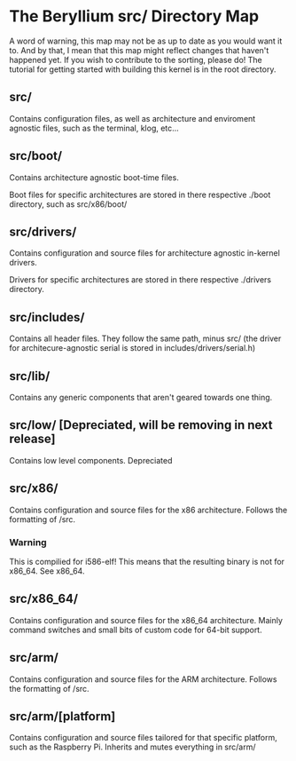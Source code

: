 The Beryllium src/ Directory Map
====================

A word of warning, this map may not be as up to date as you would want it to. And by that, I mean that this map might reflect changes that haven't happened yet. If you wish to contribute to the sorting, please do! The tutorial for getting started with building this kernel is in the root directory.

src/
---------
Contains configuration files, as well as architecture and enviroment agnostic files, such as the terminal, klog, etc...

src/boot/
---------
Contains architecture agnostic boot-time files. 

Boot files for specific architectures are stored in there respective ./boot directory, such as src/x86/boot/

src/drivers/
---------
Contains configuration and source files for architecture agnostic in-kernel drivers.

Drivers for specific architectures are stored in there respective ./drivers directory.

src/includes/
---------
Contains all header files. They follow the same path, minus src/ (the driver for architecure-agnostic serial is stored in includes/drivers/serial.h)

src/lib/
---------
Contains any generic components that aren't geared towards one thing.

src/low/ [Depreciated, will be removing in next release]
---------
Contains low level components. Depreciated

src/x86/
---------
Contains configuration and source files for the x86 architecture. Follows the formatting of /src.
### Warning
This is compilied for i586-elf! This means that the resulting binary is not for x86_64. See x86_64.

src/x86_64/
---------
Contains configuration and source files for the x86_64 architecture. Mainly command switches and small bits of custom code for 64-bit support.

src/arm/
---------
Contains configuration and source files for the ARM architecture. Follows the formatting of /src.

src/arm/[platform]
---------
Contains configuration and source files tailored for that specific platform, such as the Raspberry Pi. Inherits and mutes everything in src/arm/